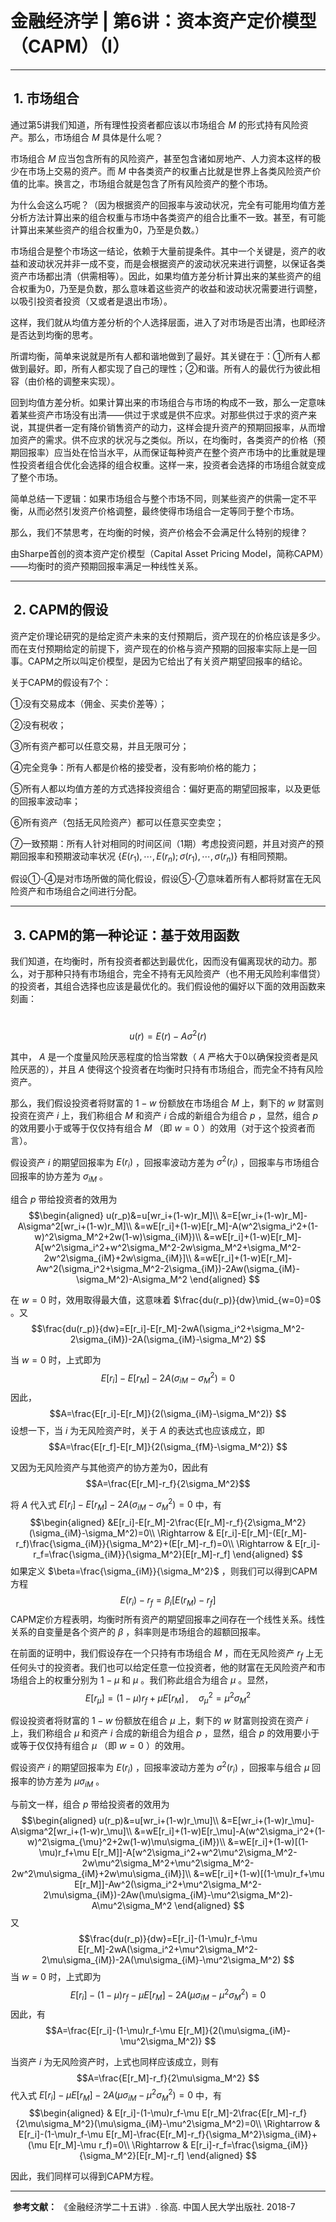 # 金融经济学 | 第6讲：资本资产定价模型（CAPM）（Ⅰ）

___

##  **1. 市场组合**

通过第5讲我们知道，所有理性投资者都应该以市场组合 $M$ 的形式持有风险资产。那么，市场组合 $M$ 具体是什么呢？

市场组合 $M$ 应当包含所有的风险资产，甚至包含诸如房地产、人力资本这样的极少在市场上交易的资产。而 $M$ 中各类资产的权重占比就是世界上各类风险资产价值的比率。换言之，市场组合就是包含了所有风险资产的整个市场。

为什么会这么巧呢？（因为根据资产的回报率与波动状况，完全有可能用均值方差分析方法计算出来的组合权重与市场中各类资产的组合比重不一致。甚至，有可能计算出来某些资产的组合权重为0，乃至是负数。）

市场组合是整个市场这一结论，依赖于大量前提条件。其中一个关键是，资产的收益和波动状况并非一成不变，而是会根据资产的波动状况来进行调整，以保证各类资产市场都出清（供需相等）。因此，如果均值方差分析计算出来的某些资产的组合权重为0，乃至是负数，那么意味着这些资产的收益和波动状况需要进行调整，以吸引投资者投资（又或者是退出市场）。

这样，我们就从均值方差分析的个人选择层面，进入了对市场是否出清，也即经济是否达到均衡的思考。

所谓均衡，简单来说就是所有人都和谐地做到了最好。其关键在于：①所有人都做到最好。即，所有人都实现了自己的理性；②和谐。所有人的最优行为彼此相容（由价格的调整来实现）。

回到均值方差分析。如果计算出来的市场组合与市场的构成不一致，那么一定意味着某些资产市场没有出清——供过于求或是供不应求。对那些供过于求的资产来说，其提供者一定有降价销售资产的动力，这样会提升资产的预期回报率，从而增加资产的需求。供不应求的状况与之类似。所以，在均衡时，各类资产的价格（预期回报率）应当处在恰当水平，从而保证每种资产在整个资产市场中的比重就是理性投资者组合优化会选择的组合权重。这样一来，投资者会选择的市场组合就变成了整个市场。

简单总结一下逻辑：如果市场组合与整个市场不同，则某些资产的供需一定不平衡，从而必然引发资产价格调整，最终使得市场组合一定等同于整个市场。

那么，我们不禁思考，在均衡的时候，资产价格会不会满足什么特别的规律？

由Sharpe首创的资本资产定价模型（Capital Asset Pricing Model，简称CAPM）——均衡时的资产预期回报率满足一种线性关系。

___
##  **2. CAPM的假设**

  

资产定价理论研究的是给定资产未来的支付预期后，资产现在的价格应该是多少。而在支付预期给定的前提下，资产现在的价格与资产预期的回报率实际上是一回事。CAPM之所以叫定价模型，是因为它给出了有关资产期望回报率的结论。

关于CAPM的假设有7个：

①没有交易成本（佣金、买卖价差等）；

②没有税收；

③所有资产都可以任意交易，并且无限可分；

④完全竞争：所有人都是价格的接受者，没有影响价格的能力；

⑤所有人都以均值方差的方式选择投资组合：偏好更高的期望回报率，以及更低的回报率波动率；

⑥所有资产（包括无风险资产）都可以任意买空卖空；

⑦一致预期：所有人针对相同的时间区间（1期）考虑投资问题，并且对资产的预期回报率和预期波动率状况 $\{E(r_1),\cdots,E(r_n);\sigma(r_1),\cdots,\sigma(r_n)\}$ 有相同预期。

假设①-④是对市场所做的简化假设，假设⑤-⑦意味着所有人都将财富在无风险资产和市场组合之间进行分配。


___

##  **3. CAPM的第一种论证：基于效用函数**

我们知道，在均衡时，所有投资者都达到最优化，因而没有偏离现状的动力。那么，对于那种只持有市场组合，完全不持有无风险资产（也不用无风险利率借贷）的投资者，其组合选择也应该是最优化的。我们假设他的偏好以下面的效用函数来刻画：

 $$u(r)=E(r)-A\sigma^2(r) $$

其中， $A$ 是一个度量风险厌恶程度的恰当常数（ $A$ 严格大于0以确保投资者是风险厌恶的），并且 $A$ 使得这个投资者在均衡时只持有市场组合，而完全不持有风险资产。

那么，我们假设投资者将财富的 $1-w$ 份额放在市场组合 $M$ 上，剩下的 $w$ 财富则投资在资产 $i$ 上，我们称组合 $M$ 和资产 $i$ 合成的新组合为组合 $p$ ，显然，组合 $p$ 的效用要小于或等于仅仅持有组合 $M$ （即 $w=0$ ）的效用（对于这个投资者而言）。

假设资产 $i$ 的期望回报率为 $E(r_i)$ ，回报率波动方差为 $\sigma^2(r_i)$ ，回报率与市场组合回报率的协方差为 $\sigma_{iM}$ 。

组合 $p$ 带给投资者的效用为
 $$\begin{aligned} u(r_p)&=u[wr_i+(1-w)r_M]\\ &=E[wr_i+(1-w)r_M]-A\sigma^2[wr_i+(1-w)r_M]\\ &=wE[r_i]+(1-w)E[r_M]-A(w^2\sigma_i^2+(1-w)^2\sigma_M^2+2w(1-w)\sigma_{iM})\\ &=wE[r_i]+(1-w)E[r_M]-A[w^2\sigma_i^2+w^2\sigma_M^2-2w\sigma_M^2+\sigma_M^2-2w^2\sigma_{iM}+2w\sigma_{iM}]\\ &=wE[r_i]+(1-w)E[r_M]-Aw^2(\sigma_i^2+\sigma_M^2-2\sigma_{iM})-2Aw(\sigma_{iM}-\sigma_M^2)-A\sigma_M^2 \end{aligned} $$

在 $w=0$ 时，效用取得最大值，这意味着 $\frac{du(r_p)}{dw}\mid_{w=0}=0$ 。又
 $$\frac{du(r_p)}{dw}=E[r_i]-E[r_M]-2wA(\sigma_i^2+\sigma_M^2-2\sigma_{iM})-2A(\sigma_{iM}-\sigma_M^2) $$

当 $w=0$ 时，上式即为
 $$E[r_i]-E[r_M]-2A(\sigma_{iM}-\sigma_M^2)=0 $$
因此，
 $$A=\frac{E[r_i]-E[r_M]}{2(\sigma_{iM}-\sigma_M^2)} $$
设想一下，当 $i$ 为无风险资产时，关于 $A$ 的表达式也应该成立，即
 $$A=\frac{E[r_f]-E[r_M]}{2(\sigma_{fM}-\sigma_M^2)} $$

又因为无风险资产与其他资产的协方差为0，因此有
 $$A=\frac{E[r_M]-r_f}{2\sigma_M^2}$$

将 $A$ 代入式 $E[r_i]-E[r_M]-2A(\sigma_{iM}-\sigma_M^2)=0$ 中，有
 $$\begin{aligned} &E[r_i]-E[r_M]-2\frac{E[r_M]-r_f}{2\sigma_M^2}(\sigma_{iM}-\sigma_M^2)=0\\ \Rightarrow & E[r_i]-E[r_M]-(E[r_M]-r_f)\frac{\sigma_{iM}}{\sigma_M^2}+(E[r_M]-r_f)=0\\ \Rightarrow & E[r_i]-r_f=\frac{\sigma_{iM}}{\sigma_M^2}[E[r_M]-r_f] \end{aligned} $$
如果定义 $\beta=\frac{\sigma_{iM}}{\sigma_M^2}$ ，则我们可以得到CAPM方程
$$E(r_i)-r_f=\beta_i[E(r_M)-r_f] $$
CAPM定价方程表明，均衡时所有资产的期望回报率之间存在一个线性关系。线性关系的自变量是各个资产的 $\beta$ ，斜率则是市场组合的超额回报率。

在前面的证明中，我们假设存在一个只持有市场组合 $M$ ，而在无风险资产 $r_f$ 上无任何头寸的投资者。我们也可以给定任意一位投资者，他的财富在无风险资产和市场组合上的权重分别为 $1-\mu$ 和 $\mu$ 。我们称此组合为组合 $\mu$ 。显然，
 $$E[r_\mu]=(1-\mu)r_f+\mu E[r_M]\,,\quad \sigma_{\mu}^2=\mu^2\sigma_M^2 $$

假设投资者将财富的 $1-w$ 份额放在组合 $\mu$ 上，剩下的 $w$ 财富则投资在资产 $i$ 上，我们称组合 $\mu$ 和资产 $i$ 合成的新组合为组合 $p$ ，显然，组合 $p$ 的效用要小于或等于仅仅持有组合 $\mu$ （即 $w=0$ ）的效用。

假设资产 $i$ 的期望回报率为 $E(r_i)$ ，回报率波动方差为 $\sigma^2(r_i)$ ，回报率与组合 $\mu$ 回报率的协方差为 $\mu\sigma_{iM}$ 。

与前文一样，组合 $p$ 带给投资者的效用为
$$\begin{aligned} u(r_p)&=u[wr_i+(1-w)r_\mu]\\ &=E[wr_i+(1-w)r_\mu]-A\sigma^2[wr_i+(1-w)r_\mu]\\ &=wE[r_i]+(1-w)E[r_\mu]-A(w^2\sigma_i^2+(1-w)^2\sigma_{\mu}^2+2w(1-w)\mu\sigma_{iM})\\ &=wE[r_i]+(1-w)[(1-\mu)r_f+\mu E[r_M]]-A[w^2\sigma_i^2+w^2\mu^2\sigma_M^2-2w\mu^2\sigma_M^2+\mu^2\sigma_M^2-2w^2\mu\sigma_{iM}+2w\mu\sigma_{iM}]\\ &=wE[r_i]+(1-w)[(1-\mu)r_f+\mu E[r_M]]-Aw^2(\sigma_i^2+\mu^2\sigma_M^2-2\mu\sigma_{iM})-2Aw(\mu\sigma_{iM}-\mu^2\sigma_M^2)-A\mu^2\sigma_M^2 \end{aligned} $$
又
$$\frac{du(r_p)}{dw}=E[r_i]-(1-\mu)r_f-\mu E[r_M]-2wA(\sigma_i^2+\mu^2\sigma_M^2-2\mu\sigma_{iM})-2A(\mu\sigma_{iM}-\mu^2\sigma_M^2) $$
当 $w=0$ 时，上式即为
 $$E[r_i]-(1-\mu)r_f-\mu E[r_M]-2A(\mu\sigma_{iM}-\mu^2\sigma_M^2)=0 $$
因此，有
$$A=\frac{E[r_i]-(1-\mu)r_f-\mu E[r_M]}{2(\mu\sigma_{iM}-\mu^2\sigma_M^2)} $$

  
当资产 $i$ 为无风险资产时，上式也同样应该成立，则有
$$A=\frac{E[r_M]-r_f}{2\mu\sigma_M^2} $$
代入式 $E[r_i]-\mu E[r_M]-2A(\mu\sigma_{iM}-\mu^2\sigma_M^2)=0$ 中，有
$$\begin{aligned} & E[r_i]-(1-\mu)r_f-\mu E[r_M]-2\frac{E[r_M]-r_f}{2\mu\sigma_M^2}(\mu\sigma_{iM}-\mu^2\sigma_M^2)=0\\ \Rightarrow & E[r_i]-(1-\mu)r_f-\mu E[r_M]-\frac{E[r_M]-r_f}{\sigma_M^2}\sigma_{iM}+(\mu E[r_M]-\mu r_f)=0\\ \Rightarrow & E[r_i]-r_f=\frac{\sigma_{iM}}{\sigma_M^2}[E[r_M]-r_f] \end{aligned} $$

因此，我们同样可以得到CAPM方程。

___

 **参考文献：** 《金融经济学二十五讲》. 徐高. 中国人民大学出版社. 2018-7

